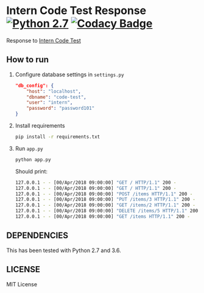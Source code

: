 # Intern Code Test Response [![Python 2.7](https://img.shields.io/badge/Python-2%20&%203-blue.svg)](https://www.python.org/download/) [![Codacy Badge](https://api.codacy.com/project/badge/Grade/b72c1746bc5a47edaa49e864e698cd17)](https://www.codacy.com/app/thehappydinoa/intern-code-test-answer?utm_source=github.com&utm_medium=referral&utm_content=thehappydinoa/intern-code-test-answer&utm_campaign=Badge_Grade)

Response to [Intern Code Test](https://github.com/uprightlabs/intern-code-test)

## How to run

1.  Configure database settings in `settings.py`

    ```json
    "db_config": {
        "host": "localhost",
        "dbname": "code-test",
        "user": "intern",
        "password": "password101"
    }
    ```

2.  Install requirements

    ```bash
    pip install -r requirements.txt
    ```

3.  Run `app.py`

    ```bash
    python app.py
    ```

    Should print:

    ```bash
    127.0.0.1 - - [00/Apr/2018 09:00:00] "GET / HTTP/1.1" 200 -
    127.0.0.1 - - [00/Apr/2018 09:00:00] "GET / HTTP/1.1" 200 -
    127.0.0.1 - - [00/Apr/2018 09:00:00] "POST /items HTTP/1.1" 200 -
    127.0.0.1 - - [00/Apr/2018 09:00:00] "PUT /items/3 HTTP/1.1" 200 -
    127.0.0.1 - - [00/Apr/2018 09:00:00] "GET /items/2 HTTP/1.1" 200 -
    127.0.0.1 - - [00/Apr/2018 09:00:00] "DELETE /items/5 HTTP/1.1" 200 -
    127.0.0.1 - - [00/Apr/2018 09:00:00] "GET /items HTTP/1.1" 200 -
    ```

## DEPENDENCIES

This has been tested with Python 2.7 and 3.6.

## LICENSE

MIT License
